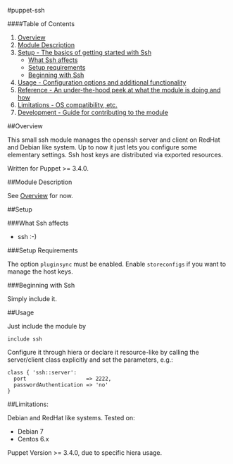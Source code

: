 #puppet-ssh

####Table of Contents

1. [Overview](#overview)
2. [Module Description](#module-description)
3. [Setup - The basics of getting started with Ssh](#setup)
    * [What Ssh affects](#what-ssh-affects)
    * [Setup requirements](#setup-requirements)
    * [Beginning with Ssh](#beginning-with-Ssh)
4. [Usage - Configuration options and additional functionality](#usage)
5. [Reference - An under-the-hood peek at what the module is doing and how](#reference)
5. [Limitations - OS compatibility, etc.](#limitations)
6. [Development - Guide for contributing to the module](#development)

##Overview

This small ssh module manages the openssh server and client on RedHat and Debian like system. Up to now it just lets you configure some elementary settings. Ssh host keys are distributed via exported resources.

Written for Puppet >= 3.4.0.

##Module Description

See [Overview](#overview) for now.

##Setup

###What Ssh affects

* ssh :-) 

###Setup Requirements

The option `pluginsync` must be enabled.
Enable `storeconfigs` if you want to manage the host keys.
	
###Beginning with Ssh	

Simply include it.

##Usage

Just include the module by 

```puppet
include ssh
```

Configure it through hiera or declare it resource-like by calling the server/client class explicitly and set the parameters, e.g.:

```puppet
class { 'ssh::server':
  port                   => 2222,
  passwordAuthentication => 'no'
}
```

##Limitations:

Debian and RedHat like systems.
Tested on:

* Debian 7
* Centos 6.x

Puppet Version >= 3.4.0, due to specific hiera usage.

